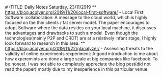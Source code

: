 #+TITLE: Daily Notes Saturday, 23/11/2019
** https://blog.acolyer.org/2019/11/20/local-first-software/ - Local First Software                                :collaboration:
A message to the cloud world, which is highly focused on the thin clients / fat server model.
The paper encourages to adopt Software where the data resides on your local machine, it discusses the advantages and drawbacks to such a model.
Even though the technologies(mainly P2P and CRDT) are at a relatively infant stage, I highly look forward to research in this area.
** https://blog.acolyer.org/2019/11/22/planalyzer/ - Assessing threats to the validity of online experiments :experiment:
A good introduction to me about how experemints are done a large scale at big companies like facebook. To be honest, I was not able to completely appreciate the blog post(did not read the paper) mostly due to my inexperience in this particular venue.
